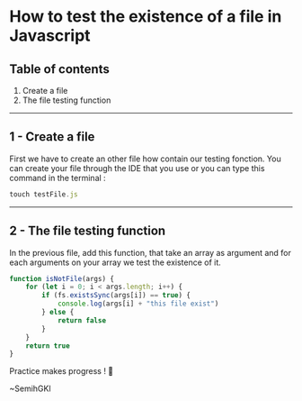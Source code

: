 # How to test the existence of a file in Javascript

## Table of contents

1. Create a file
2. The file testing function

-------------------

## 1 - Create a file

First we have to create an other file how contain our testing fonction.
You can create your file through the IDE that you use or you can type this command in the terminal :

```js
touch testFile.js
```

-------------------

## 2 - The file testing function

In the previous file, add this function, that take an array as argument and for each arguments on your array we test the existence of it.

```js
function isNotFile(args) {
    for (let i = 0; i < args.length; i++) {
        if (fs.existsSync(args[i]) == true) {
            console.log(args[i] + "this file exist")
        } else {
            return false
        }
    }
    return true
}
```

Practice makes progress ! :muscle:
  
~SemihGKl
